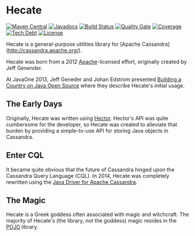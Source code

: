 Hecate
======

[![Maven Central](https://maven-badges.herokuapp.com/maven-central/com.savoirtech.hecate/hecate-parent/badge.svg)](https://maven-badges.herokuapp.com/maven-central/com.savoirtech.hecate/hecate-parent)
[![Javadocs](https://javadoc.io/badge/com.savoirtech.hecate/hecate-parent.svg)](https://javadoc.io/doc/com.savoirtech.hecate/hecate-parent)
[![Build Status](https://travis-ci.org/savoirtech/hecate.svg?branch=master)](https://travis-ci.org/savoirtech/hecate)
[![Quality Gate](https://sonarqube.com/api/badges/gate?key=com.savoirtech.hecate:hecate-parent)](https://sonarqube.com/dashboard?id=com.savoirtech.hecate%hecate-parent)
[![Coverage](https://sonarqube.com/api/badges/measure?key=com.savoirtech.hecate:hecate-parent&metric=coverage)](https://sonarqube.com/dashboard?id=com.savoirtech.hecate%3Ahecate-parent)
[![Tech Debt](https://sonarqube.com/api/badges/measure?key=com.savoirtech.hecate:hecate-parent&metric=sqale_debt_ratio)](https://sonarqube.com/dashboard?id=com.savoirtech.hecate%3Ahecate-parent)
[![License](http://img.shields.io/:license-apache-brightgreen.svg)](http://www.apache.org/licenses/LICENSE-2.0.html)

Hecate is a general-purpose utilities library for [Apache Cassandra] (http://cassandra.apache.org/).

Hecate was born from a 2012 [Apache](./LICENSE.txt)-licensed effort, originally created by
Jeff Genender.

At JavaOne 2013, Jeff Geneder and Johan Edstrom presented 
[Building a Country on Java Open Source](https://www.youtube.com/watch?v=hMGfEwLwMUc) where they describe Hecate's 
initial usage.

## The Early Days

Originally, Hecate was written using [Hector](http://hector-client.github.io/hector/build/html/index.html).  Hector's 
API was quite cumbersome for the developer, so Hecate was created to alleviate that burden by providing a simple-to-use 
API for storing Java objects in Cassandra.

## Enter CQL

It became quite obvious that the future of Cassandra hinged upon the Cassandra Query Language (CQL).  In 2014, Hecate
was completely rewritten using the [Java Driver for Apache Cassandra](https://github.com/datastax/java-driver).

## The Magic

Hecate is a Greek goddess often associated with magic and witchcraft.  The majority of Hecate's (the library, 
not the goddess) magic resides in the [POJO](pojo/README.md) library.


